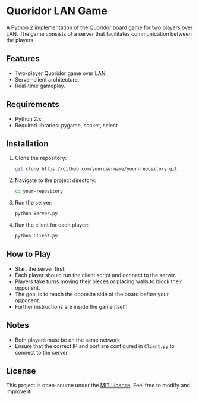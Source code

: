 # Quoridor LAN Game

A Python 2 implementation of the Quoridor board game for two players over LAN. The game consists of a server that facilitates communication between the players.

## Features
- Two-player Quoridor game over LAN.
- Server-client architecture.
- Real-time gameplay.

## Requirements
- Python 2.x
- Required libraries: pygame, socket, select

## Installation
1. Clone the repository:
   ```sh
   git clone https://github.com/yourusername/your-repository.git
   ```
2. Navigate to the project directory:
   ```sh
   cd your-repository
   ```
3. Run the server:
   ```sh
   python Server.py
   ```
4. Run the client for each player:
   ```sh
   python Client.py
   ```

## How to Play
- Start the server first.
- Each player should run the client script and connect to the server.
- Players take turns moving their pieces or placing walls to block their opponent.
- The goal is to reach the opposite side of the board before your opponent.
- Further instructions are inside the game itself!

## Notes
- Both players must be on the same network.
- Ensure that the correct IP and port are configured in `Client.py` to connect to the server.

## License
This project is open-source under the [MIT License](LICENSE). Feel free to modify and improve it!
